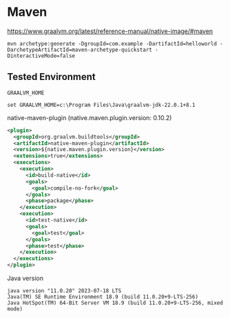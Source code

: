 # Maven #

<https://www.graalvm.org/latest/reference-manual/native-image/#maven>

``` shell
mvn archetype:generate -DgroupId=com.example -DartifactId=helloworld -DarchetypeArtifactId=maven-archetype-quickstart -DinteractiveMode=false
```

## Tested Environment ##

`GRAALVM_HOME`

``` batchfile
set GRAALVM_HOME=c:\Program Files\Java\graalvm-jdk-22.0.1+8.1
```

native-maven-plugin (native.maven.plugin.version: 0.10.2)

``` xml
<plugin>
  <groupId>org.graalvm.buildtools</groupId>
  <artifactId>native-maven-plugin</artifactId>
  <version>${native.maven.plugin.version}</version>
  <extensions>true</extensions>
  <executions>
    <execution>
      <id>build-native</id>
      <goals>
        <goal>compile-no-fork</goal>
      </goals>
      <phase>package</phase>
    </execution>
    <execution>
      <id>test-native</id>
      <goals>
        <goal>test</goal>
      </goals>
      <phase>test</phase>
    </execution>
  </executions>
</plugin>
```


Java version

``` shell
java version "11.0.20" 2023-07-18 LTS
Java(TM) SE Runtime Environment 18.9 (build 11.0.20+9-LTS-256)
Java HotSpot(TM) 64-Bit Server VM 18.9 (build 11.0.20+9-LTS-256, mixed mode)
```

